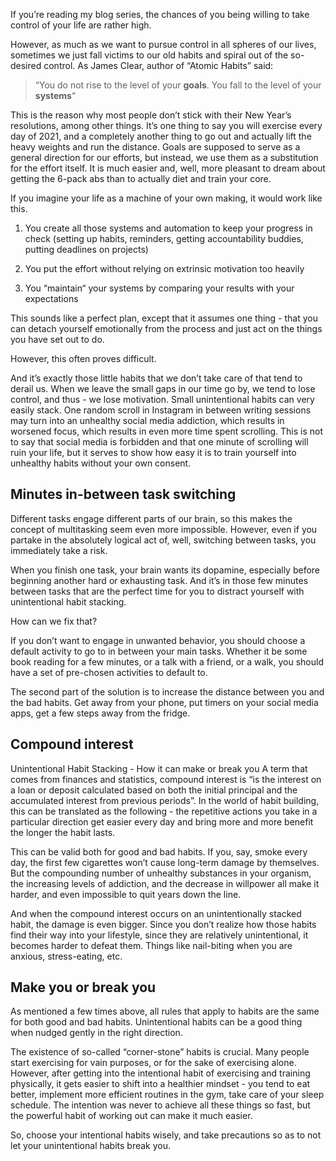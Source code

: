 If you’re reading my blog series, the chances of you being willing to take control of your life are rather high.

However, as much as we want to pursue control in all spheres of our lives, sometimes we just fall victims to our old habits and spiral out of the so-desired control. As James Clear, author of “Atomic Habits” said:


 
> “You do not rise to the level of your **goals**. You fall to the level of your **systems**“

This is the reason why most people don’t stick with their New Year’s resolutions, among other things. It’s one thing to say you will exercise every day of 2021, and a completely another thing to go out and actually lift the heavy weights and run the distance. Goals are supposed to serve as a general direction for our efforts, but instead, we use them as a substitution for the effort itself. It is much easier and, well, more pleasant to dream about getting the 6-pack abs than to actually diet and train your core.

If you imagine your life as a machine of your own making, it would work like this. 

1. You create all those systems and automation to keep your progress in check (setting up habits, reminders, getting accountability buddies, putting deadlines on projects)

2. You put the effort without relying on extrinsic motivation  too heavily

3. You “maintain“ your systems by comparing your results with your expectations

This sounds like a perfect plan, except that it assumes one thing - that you can detach yourself emotionally from the process and just act on the things you have set out to do. 

However, this often proves difficult.

And it’s exactly those little habits that we don’t take care of that tend to derail us. When we leave the small gaps in our time go by, we tend to lose control, and thus - we lose motivation. Small unintentional habits can very easily stack. One random scroll in Instagram in between writing sessions may turn into an unhealthy social media addiction, which results in worsened focus, which results in even more time spent scrolling. This is not to say that social media is forbidden and that one minute of scrolling will ruin your life, but it serves to show how easy it is to train yourself into unhealthy habits without your own consent. 

## Minutes in-between task switching
Different tasks engage different parts of our brain, so this makes the concept of multitasking seem even more impossible. However, even if you partake in the absolutely logical act of, well, switching between tasks, you immediately take a risk.

When you finish one task, your brain wants its dopamine, especially before beginning another hard or exhausting task. And it’s in those few minutes between tasks that are the perfect time for you to distract yourself with unintentional habit stacking. 

How can we fix that?

If you don’t want to engage in unwanted behavior, you should choose a default activity to go to in between your main tasks. Whether it be some book reading for a few minutes, or a talk with a friend, or a walk, you should have a set of pre-chosen activities to default to.

The second part of the solution is to increase the distance between you and the bad habits. Get away from your phone, put timers on your social media apps, get a few steps away from the fridge.

## Compound interest
Unintentional Habit Stacking - How it can make or break you
A term that comes from finances and statistics, compound interest is “is the interest on a loan or deposit calculated based on both the initial principal and the accumulated interest from previous periods”. In the world of habit building, this can be translated as the following - the repetitive actions you take in a particular direction get easier every day and bring more and more benefit the longer the habit lasts.

This can be valid both for good and bad habits. If you, say, smoke every day, the first few cigarettes won’t cause long-term damage by themselves. But the compounding number of unhealthy substances in your organism, the increasing levels of addiction, and the decrease in willpower all make it harder, and even impossible to quit years down the line.


 
And when the compound interest occurs on an unintentionally stacked habit, the damage is even bigger. Since you don’t realize how those habits find their way into your lifestyle, since they are relatively unintentional, it becomes harder to defeat them. Things like nail-biting when you are anxious, stress-eating, etc.

## Make you or break you
As mentioned a few times above, all rules that apply to habits are the same for both good and bad habits. Unintentional habits can be a good thing when nudged gently in the right direction.

The existence of so-called “corner-stone” habits is crucial. Many people start exercising for vain purposes, or for the sake of exercising alone. However, after getting into the intentional habit of exercising and training physically, it gets easier to shift into a healthier mindset - you tend to eat better, implement more efficient routines in the gym, take care of your sleep schedule. The intention was never to achieve all these things so fast, but the powerful habit of working out can make it much easier.

So, choose your intentional habits wisely, and take precautions so as to not let your unintentional habits break you.
